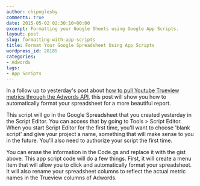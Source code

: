```yaml
---
author: chipoglesby
comments: true
date: 2015-05-02 02:30:10+00:00
excerpt: Formatting your Google Sheets using Google App Scripts.
layout: post
slug: formatting-with-app-scripts
title: Format Your Google Spreadsheet Using App Scripts
wordpress_id: 28185
categories:
- Adwords
tags:
- App Scripts
---
```


In a follow up to yesterday's post about [how to pull Youtube Trueview metrics through the Adwords API](http://www.chipoglesby.com/2015/05/youtube-adwords-api/), this post will show you how to automatically format your spreadsheet for a more beautiful report.

<script src="https://gist.github.com/chipoglesby/cb4b323e6194cb73df90.js"></script>

This script will go in the Google Spreadsheet that you created yesterday in the Script Editor. You can access that by going to Tools > Script Editor. When you start Script Editor for the first time, you'll want to choose 'blank script' and give your project a name, something that will make sense to you in the future. You'll also need to authorize your script the first time.

You can erase the information in the Code.gs and replace it with the gist above. This app script code will do a few things. First, it will create a menu item that will allow you to click and automatically format your spreadsheet. It will also rename your spreadsheet columns to reflect the actual metric names in the Trueview columns of Adwords.
